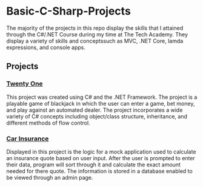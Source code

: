 # Basic-C-Sharp-Projects

The majority of the projects in this repo display the skills that I attained through the C#/.NET Course during my time at The Tech Academy. They display a variety of skills and conceptssuch as MVC, .NET Core, lamda expressions, and console apps.

## Projects
### [Twenty One](https://github.com/jbikeler/Basic-C-Sharp-Projects/tree/main/TwentyOne)
This project was created using C# and the .NET Framework. The project is a playable game of blackjack in which the user can enter a game, bet money, and play against an automated dealer. The project incorporates a wide variety of C# concepts including object/class structure, inheritance, and different methods of flow control.

### [Car Insurance](https://github.com/jbikeler/Basic-C-Sharp-Projects/tree/main/CarInsurance_2)
Displayed in this project is the logic for a mock application used to calculate an insurance quote based on user input. After the user is prompted to enter their data, program will sort through it and calculate the exact amount needed for there quote. The information is stored in a database enabled to be viewed through an admin page.  

